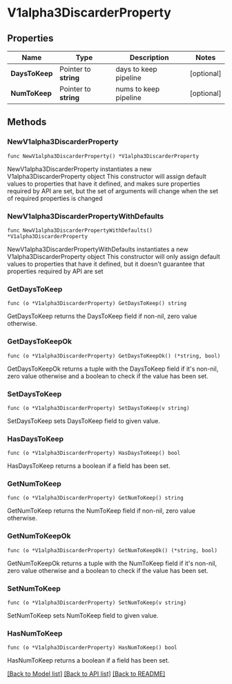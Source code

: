# V1alpha3DiscarderProperty

## Properties

Name | Type | Description | Notes
------------ | ------------- | ------------- | -------------
**DaysToKeep** | Pointer to **string** | days to keep pipeline | [optional] 
**NumToKeep** | Pointer to **string** | nums to keep pipeline | [optional] 

## Methods

### NewV1alpha3DiscarderProperty

`func NewV1alpha3DiscarderProperty() *V1alpha3DiscarderProperty`

NewV1alpha3DiscarderProperty instantiates a new V1alpha3DiscarderProperty object
This constructor will assign default values to properties that have it defined,
and makes sure properties required by API are set, but the set of arguments
will change when the set of required properties is changed

### NewV1alpha3DiscarderPropertyWithDefaults

`func NewV1alpha3DiscarderPropertyWithDefaults() *V1alpha3DiscarderProperty`

NewV1alpha3DiscarderPropertyWithDefaults instantiates a new V1alpha3DiscarderProperty object
This constructor will only assign default values to properties that have it defined,
but it doesn't guarantee that properties required by API are set

### GetDaysToKeep

`func (o *V1alpha3DiscarderProperty) GetDaysToKeep() string`

GetDaysToKeep returns the DaysToKeep field if non-nil, zero value otherwise.

### GetDaysToKeepOk

`func (o *V1alpha3DiscarderProperty) GetDaysToKeepOk() (*string, bool)`

GetDaysToKeepOk returns a tuple with the DaysToKeep field if it's non-nil, zero value otherwise
and a boolean to check if the value has been set.

### SetDaysToKeep

`func (o *V1alpha3DiscarderProperty) SetDaysToKeep(v string)`

SetDaysToKeep sets DaysToKeep field to given value.

### HasDaysToKeep

`func (o *V1alpha3DiscarderProperty) HasDaysToKeep() bool`

HasDaysToKeep returns a boolean if a field has been set.

### GetNumToKeep

`func (o *V1alpha3DiscarderProperty) GetNumToKeep() string`

GetNumToKeep returns the NumToKeep field if non-nil, zero value otherwise.

### GetNumToKeepOk

`func (o *V1alpha3DiscarderProperty) GetNumToKeepOk() (*string, bool)`

GetNumToKeepOk returns a tuple with the NumToKeep field if it's non-nil, zero value otherwise
and a boolean to check if the value has been set.

### SetNumToKeep

`func (o *V1alpha3DiscarderProperty) SetNumToKeep(v string)`

SetNumToKeep sets NumToKeep field to given value.

### HasNumToKeep

`func (o *V1alpha3DiscarderProperty) HasNumToKeep() bool`

HasNumToKeep returns a boolean if a field has been set.


[[Back to Model list]](../README.md#documentation-for-models) [[Back to API list]](../README.md#documentation-for-api-endpoints) [[Back to README]](../README.md)


